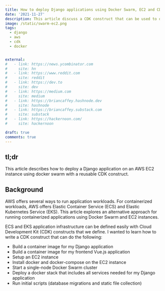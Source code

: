 ```yaml
---
title: How to deploy Django applications using Docker Swarm, EC2 and CDK
date: '2021-11-27'
description: This article discuss a CDK construct that can be used to deploy Django applications on AWS EC2 instances using Docker Swarm.
image: /static/swarm-ec2.png
tags:
  - django
  - aws
  - cdk
  - docker


external:
#   - link: https://news.ycombinator.com
#     site: hn
#   - link: https://www.reddit.com
#     site: reddit
#   - link: https://dev.to
#     site: dev
#   - link: https://medium.com
#     site: medium
#   - link: https://briancaffey.hashnode.dev
#     site: hashnode
#   - link: https://briancaffey.substack.com
#     site: substack
#   - link: https://hackernoon.com/
#     site: hackernoon

draft: true
comments: true
---
```


## tl;dr

This article describes how to deploy a Django application on an AWS EC2 instance using docker swarm with a reusable CDK construct.

## Background

AWS offers several ways to run application workloads. For containerized workloads, AWS offers Elastic Container Service (ECS) and Elastic Kubernetes Service (EKS). This article explores an alternative approach for running containerized applications using Docker Swarm and EC2 instances.

ECS and EKS application infrastructure can be defined easily with Cloud Development Kit (CDK) constructs that we define. I wanted to learn how to write a CDK construct that can do the following:

- Build a container image for my Django application
- Build a container image for my frontend Vue.js application
- Setup an EC2 instance
- Install docker and docker-compose on the EC2 instance
- Start a single-node Docker Swarm cluster
- Deploy a docker stack that includes all services needed for my Django application
- Run initial scripts (database migrations and static file collection)
